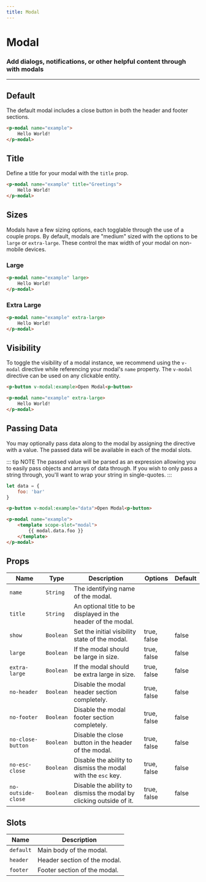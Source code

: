```yaml
---
title: Modal
---
```


# Modal
### Add dialogs, notifications, or other helpful content through with modals

---

## Default
The default modal includes a close button in both the header and footer sections.

```html
<p-modal name="example">
    Hello World!
</p-modal>
```

## Title
Define a title for your modal with the `title` prop.

```html
<p-modal name="example" title="Greetings">
    Hello World!
</p-modal>
```

## Sizes
Modals have a few sizing options, each togglable through the use of a couple props. By default, modals are "medium" sized with the options to be `large` or `extra-large`. These control the max width of your modal on non-mobile devices.

### Large
```html
<p-modal name="example" large>
    Hello World!
</p-modal>
```

### Extra Large
```html
<p-modal name="example" extra-large>
    Hello World!
</p-modal>
```

## Visibility
To toggle the visibility of a modal instance, we recommend using the `v-modal` directive while referencing your modal's `name` property. The `v-modal` directive can be used on any clickable entity.

```html
<p-button v-modal:example>Open Modal<p-button>

<p-modal name="example" extra-large>
    Hello World!
</p-modal>
```

## Passing Data
You may optionally pass data along to the modal by assigning the directive with a value. The passed data will be available in each of the modal slots.

::: tip NOTE
The passed value will be parsed as an expression allowing you to easily pass objects and arrays of data through. If you wish to only pass a string through, you'll want to wrap your string in single-quotes.
:::

```js
let data = {
    foo: 'bar'
}
```

```html
<p-button v-modal:example="data">Open Modal<p-button>

<p-modal name="example">
    <template scope-slot="modal">
        {{ modal.data.foo }}
    </template>
</p-modal>
```

## Props
| Name | Type | Description | Options | Default |
|------|------|-------------|---------|---------|
| `name` | `String` | The identifying name of the modal. | | |
| `title` | `String` | An optional title to be displayed in the header of the modal. | | |
| `show` | `Boolean` | Set the initial visibility state of the modal. | true, false | false |
| `large` | `Boolean` | If the modal should be large in size. | true, false | false |
| `extra-large` | `Boolean` | If the modal should be extra large in size. | true, false | false |
| `no-header` | `Boolean` | Disable the modal header section completely. | true, false | false |
| `no-footer` | `Boolean` | Disable the modal footer section completely. | true, false | false |
| `no-close-button` | `Boolean` | Disable the close button in the header of the modal. | true, false | false |
| `no-esc-close` | `Boolean` | Disable the ability to dismiss the modal with the `esc` key. | true, false | false |
| `no-outside-close` | `Boolean` | Disable the ability to dismiss the modal by clicking outside of it. | true, false | false |

## Slots
| Name | Description |
|------|-------------|
| `default` | Main body of the modal. |
| `header` | Header section of the modal. |
| `footer` | Footer section of the modal. |